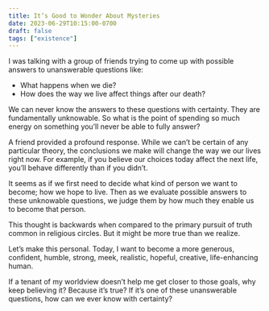 ```yaml
---
title: It’s Good to Wonder About Mysteries
date: 2023-06-29T10:15:00-0700
draft: false
tags: ["existence"]
---
```


I was talking with a group of friends trying to come up with possible answers to unanswerable questions like:

- What happens when we die?
- How does the way we live affect things after our death?

We can never know the answers to these questions with certainty. They are fundamentally unknowable. So what is the point of spending so much energy on something you’ll never be able to fully answer?

A friend provided a profound response. While we can’t be certain of any particular theory, the conclusions we make will change the way we our lives right now. For example, if you believe our choices today affect the next life, you’ll behave differently than if you didn’t.

It seems as if we first need to decide what kind of person we want to become; how we hope to live. Then as we evaluate possible answers to these unknowable questions, we judge them by how much they enable us to become that person.

This thought is backwards when compared to the primary pursuit of truth common in religious circles. But it might be more true than we realize.

Let’s make this personal. Today, I want to become a more generous, confident, humble, strong, meek, realistic, hopeful, creative, life-enhancing human.

If a tenant of my worldview doesn’t help me get closer to those goals, why keep believing it? Because it’s true? If it’s one of these unanswerable questions, how can we ever know with certainty?
